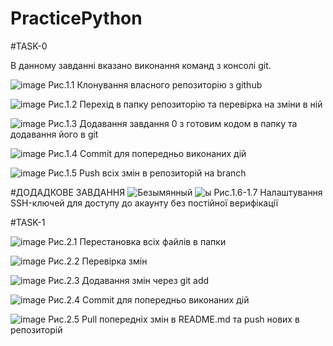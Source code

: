 # PracticePython

#TASK-0

В данному завданні вказано виконання команд з консолі git.

![image](https://user-images.githubusercontent.com/83283956/124488802-efb0e280-ddb8-11eb-8f58-6f21c781d30d.png)
Рис.1.1 Клонування власного репозиторію з github

![image](https://user-images.githubusercontent.com/83283956/124488954-1f5fea80-ddb9-11eb-9ae8-236791d179a2.png)
Рис.1.2 Перехід в папку репозиторію та перевірка на зміни в ній

![image](https://user-images.githubusercontent.com/83283956/124489103-50d8b600-ddb9-11eb-927a-f6db6759d45e.png)
Рис.1.3 Додавання завдання 0 з готовим кодом в папку та додавання його в git

![image](https://user-images.githubusercontent.com/83283956/124489373-92696100-ddb9-11eb-9400-de12cd9492d2.png)
Рис.1.4 Commit для попередньо виконаних дій

![image](https://user-images.githubusercontent.com/83283956/124489480-b7f66a80-ddb9-11eb-89d0-5808d90a9429.png)
Рис.1.5 Push всіх змін в репозиторій на branch

#ДОДАДКОВЕ ЗАВДАННЯ
![Безымянный](https://user-images.githubusercontent.com/83283956/124490069-5a165280-ddba-11eb-958a-6e5e81cf2025.png)
![ы](https://user-images.githubusercontent.com/83283956/124490564-eb85c480-ddba-11eb-8fbf-12c180333dad.png)
Рис.1.6-1.7 Налаштування SSH-ключей для доступу до акаунту без постійної верифікації






#TASK-1

![image](https://user-images.githubusercontent.com/83283956/124491114-96967e00-ddbb-11eb-8d6b-9b14c56fc116.png)
Рис.2.1 Перестановка всіх файлів в папки

![image](https://user-images.githubusercontent.com/83283956/124491393-e412eb00-ddbb-11eb-9598-dbcacc365909.png)
Рис.2.2 Перевірка змін

![image](https://user-images.githubusercontent.com/83283956/124491496-099ff480-ddbc-11eb-8c3a-81e483412e47.png)
Рис.2.3 Додавання змін через git add

![image](https://user-images.githubusercontent.com/83283956/124491663-348a4880-ddbc-11eb-824c-b297aea483a6.png)
Рис.2.4 Commit для попередньо виконаних дій

![image](https://user-images.githubusercontent.com/83283956/124491828-5daad900-ddbc-11eb-8b0b-2d5ff6ef417b.png)
Рис.2.5 Pull попередніх змін в README.md та push нових в репозиторій
